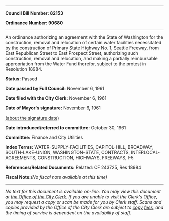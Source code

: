 

********

**Council Bill Number: 82153**
   
**Ordinance Number: 90680**
********

 An ordinance authorizing an agreement with the State of Washington for the construction, removal and relocation of certain water facilities necessitated by the construction of Primary State Highway No. 1, Seattle Freeway, from East Republican Street to East Prospect Street, authorizing such construction, removal and relocation, and making a partially reimbursable appropriation from the Water Fund therefor, subject to the protest in Resolution 18984.

**Status:** Passed
   
**Date passed by Full Council:** November 6, 1961
   
**Date filed with the City Clerk:** November 6, 1961
   
**Date of Mayor's signature:** November 6, 1961
   
[(about the signature date)](/~public/approvaldate.htm)
   
   
   
**Date introduced/referred to committee:** October 30, 1961
   
**Committee:** Finance and City Utilities
   
   
**Index Terms:** WATER-SUPPLY-FACILITIES, CAPITOL-HILL, BROADWAY, SOUTH-LAKE-UNION, WASHINGTON-STATE, CONTRACTS, INTERLOCAL-AGREEMENTS, CONSTRUCTION, HIGHWAYS, FREEWAYS, I-5

**References/Related Documents:** Related: CF 243725, Res 18984

**Fiscal Note:**_(No fiscal note available at this time)_
********

_No text for this document is available on-line. You may view this document at [the Office of the City Clerk](http://www.seattle.gov/leg/clerk/contactUs.htm). If you are unable to visit the Clerk's Office, you may request a copy or scan be made for you by Clerk staff. Scans and copies provided by the Office of the City Clerk are subject to [copy fees](http://clerk.seattle.gov/~public/clerkfees.htm), and the timing of service is dependent on the availability of staff._

